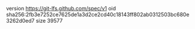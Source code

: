 version https://git-lfs.github.com/spec/v1
oid sha256:2fb3e7252ce7625de1a3d2ce2cd40c18143ff802ab0312503bc680e3262d0ed7
size 39577
